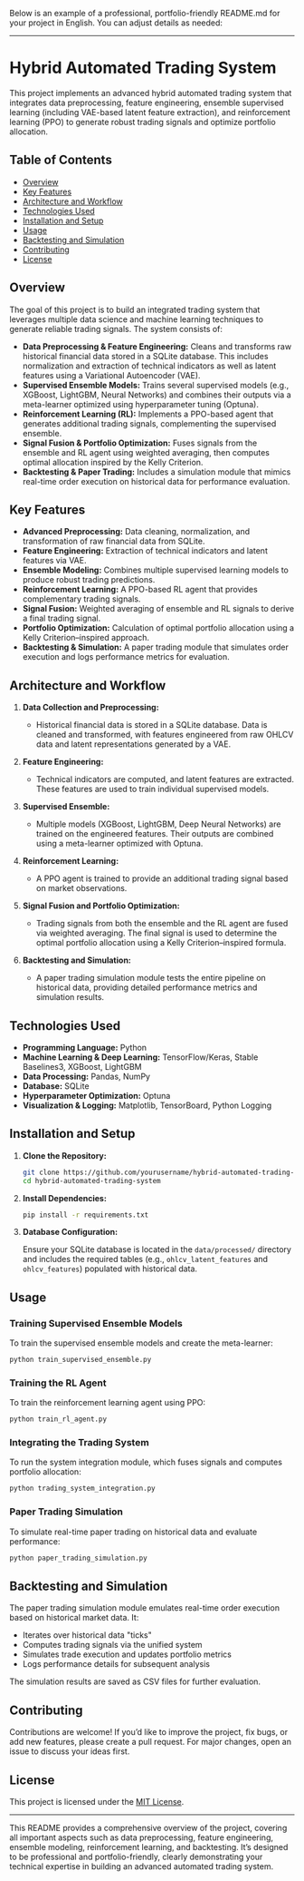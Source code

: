 Below is an example of a professional, portfolio-friendly README.md for your project in English. You can adjust details as needed:

---

# Hybrid Automated Trading System

This project implements an advanced hybrid automated trading system that integrates data preprocessing, feature engineering, ensemble supervised learning (including VAE-based latent feature extraction), and reinforcement learning (PPO) to generate robust trading signals and optimize portfolio allocation.

## Table of Contents

- [Overview](#overview)
- [Key Features](#key-features)
- [Architecture and Workflow](#architecture-and-workflow)
- [Technologies Used](#technologies-used)
- [Installation and Setup](#installation-and-setup)
- [Usage](#usage)
- [Backtesting and Simulation](#backtesting-and-simulation)
- [Contributing](#contributing)
- [License](#license)

## Overview

The goal of this project is to build an integrated trading system that leverages multiple data science and machine learning techniques to generate reliable trading signals. The system consists of:

- **Data Preprocessing & Feature Engineering:** Cleans and transforms raw historical financial data stored in a SQLite database. This includes normalization and extraction of technical indicators as well as latent features using a Variational Autoencoder (VAE).
- **Supervised Ensemble Models:** Trains several supervised models (e.g., XGBoost, LightGBM, Neural Networks) and combines their outputs via a meta-learner optimized using hyperparameter tuning (Optuna).
- **Reinforcement Learning (RL):** Implements a PPO-based agent that generates additional trading signals, complementing the supervised ensemble.
- **Signal Fusion & Portfolio Optimization:** Fuses signals from the ensemble and RL agent using weighted averaging, then computes optimal allocation inspired by the Kelly Criterion.
- **Backtesting & Paper Trading:** Includes a simulation module that mimics real-time order execution on historical data for performance evaluation.

## Key Features

- **Advanced Preprocessing:** Data cleaning, normalization, and transformation of raw financial data from SQLite.
- **Feature Engineering:** Extraction of technical indicators and latent features via VAE.
- **Ensemble Modeling:** Combines multiple supervised learning models to produce robust trading predictions.
- **Reinforcement Learning:** A PPO-based RL agent that provides complementary trading signals.
- **Signal Fusion:** Weighted averaging of ensemble and RL signals to derive a final trading signal.
- **Portfolio Optimization:** Calculation of optimal portfolio allocation using a Kelly Criterion–inspired approach.
- **Backtesting & Simulation:** A paper trading module that simulates order execution and logs performance metrics for evaluation.

## Architecture and Workflow

1. **Data Collection and Preprocessing:**  
   - Historical financial data is stored in a SQLite database. Data is cleaned and transformed, with features engineered from raw OHLCV data and latent representations generated by a VAE.

2. **Feature Engineering:**  
   - Technical indicators are computed, and latent features are extracted. These features are used to train individual supervised models.

3. **Supervised Ensemble:**  
   - Multiple models (XGBoost, LightGBM, Deep Neural Networks) are trained on the engineered features. Their outputs are combined using a meta-learner optimized with Optuna.

4. **Reinforcement Learning:**  
   - A PPO agent is trained to provide an additional trading signal based on market observations.

5. **Signal Fusion and Portfolio Optimization:**  
   - Trading signals from both the ensemble and the RL agent are fused via weighted averaging. The final signal is used to determine the optimal portfolio allocation using a Kelly Criterion–inspired formula.

6. **Backtesting and Simulation:**  
   - A paper trading simulation module tests the entire pipeline on historical data, providing detailed performance metrics and simulation results.

## Technologies Used

- **Programming Language:** Python
- **Machine Learning & Deep Learning:** TensorFlow/Keras, Stable Baselines3, XGBoost, LightGBM
- **Data Processing:** Pandas, NumPy
- **Database:** SQLite
- **Hyperparameter Optimization:** Optuna
- **Visualization & Logging:** Matplotlib, TensorBoard, Python Logging

## Installation and Setup

1. **Clone the Repository:**

   ```bash
   git clone https://github.com/yourusername/hybrid-automated-trading-system.git
   cd hybrid-automated-trading-system
   ```

2. **Install Dependencies:**

   ```bash
   pip install -r requirements.txt
   ```

3. **Database Configuration:**

   Ensure your SQLite database is located in the `data/processed/` directory and includes the required tables (e.g., `ohlcv_latent_features` and `ohlcv_features`) populated with historical data.

## Usage

### Training Supervised Ensemble Models

To train the supervised ensemble models and create the meta-learner:

```bash
python train_supervised_ensemble.py
```

### Training the RL Agent

To train the reinforcement learning agent using PPO:

```bash
python train_rl_agent.py
```

### Integrating the Trading System

To run the system integration module, which fuses signals and computes portfolio allocation:

```bash
python trading_system_integration.py
```

### Paper Trading Simulation

To simulate real-time paper trading on historical data and evaluate performance:

```bash
python paper_trading_simulation.py
```

## Backtesting and Simulation

The paper trading simulation module emulates real-time order execution based on historical market data. It:
- Iterates over historical data "ticks"
- Computes trading signals via the unified system
- Simulates trade execution and updates portfolio metrics
- Logs performance details for subsequent analysis

The simulation results are saved as CSV files for further evaluation.

## Contributing

Contributions are welcome! If you’d like to improve the project, fix bugs, or add new features, please create a pull request. For major changes, open an issue to discuss your ideas first.

## License

This project is licensed under the [MIT License](LICENSE).

---

This README provides a comprehensive overview of the project, covering all important aspects such as data preprocessing, feature engineering, ensemble modeling, reinforcement learning, and backtesting. It’s designed to be professional and portfolio-friendly, clearly demonstrating your technical expertise in building an advanced automated trading system.

